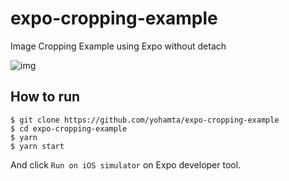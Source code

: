 # expo-cropping-example
Image Cropping Example using Expo without detach

![img](https://i.gyazo.com/00065f1be13085673a61fd3c5f60a2a7.gif)

## How to run
```
$ git clone https://github.com/yohamta/expo-cropping-example
$ cd expo-cropping-example
$ yarn
$ yarn start
```

And click `Run on iOS simulator` on Expo developer tool.

